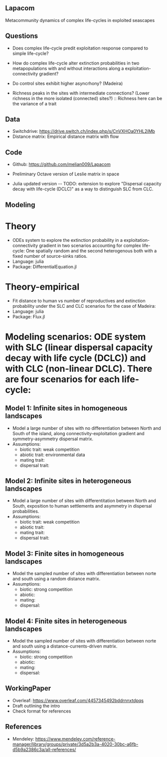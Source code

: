 ## Lapacom
Metacommunity dynamics of complex life-cycles in exploited seascapes

## Questions

* Does complex life-cycle predit exploitation response compared to simple life-cycle?

* How do complex life-cycle alter extinction probabilities in two metapopulations with and without interactions along a exploitation-connectivity gradient?

* Do control sites exhibit higher asyncrhony? (Madeira)

* Richness peaks in the sites with intermediate connections? (Lower richness in the more isolated (connected) sites?) :: Richness here can be the variance of a trait

## Data

* Switchdrive: https://drive.switch.ch/index.php/s/CnVXHOa0YHL2iMb
* Distance matrix: Empirical distance matrix with flow 
        
## Code 

* Github: https://github.com/melian009/Lapacom

* Preliminary Octave version of Leslie matrix in space 
* Julia updated version -- TODO: extension to explore "Dispersal capacity decay with life-cycle (DCLC)" as a way to distinguish SLC from CLC.                                                                                                                                                    

## Modeling

# Theory
* ODEs system to explore the extinction probability in a exploitation-connectivity gradient in two scenarios accounting for complex life-cycle: One spatially random and the second heterogenous both with a fixed number of source-sinks ratios. 
* Language: julia
* Package: DifferentialEquation.jl

# Theory-empirical
* Fit distance to human vs number of reproductives and extinction probability under the SLC and CLC scenarios for the case of Madeira:
* Language: julia
* Package: Flux.jl


# Modeling scenarios: ODE system with SLC (linear dispersal capacity decay with life cycle (DCLC)) and with CLC (non-linear DCLC). There are four scenarios for each life-cycle:

## Model 1: Infinite sites in homogeneous landscapes
* Model a large number of sites with no differentiation between North and South of the island, along connectivity-exploitation gradient and symmetry-asymmetry dispersal matrix. 
* Assumptions:
  * biotic trait: weak competition
  * abiotic trait: environmental data 
  * mating trait: 
  * dispersal trait:

## Model 2: Infinite sites in heterogeneous landscapes 
* Model a large number of sites with differentitation between North and South, exposition to human settlements and asymmetry in dispersal probabilities.
* Assumptions:
  * biotic trait: weak competition
  * abiotic trait: 
  * mating trait: 
  * dispersal trait:

## Model 3: Finite sites in homogeneous landscapes 
* Model the sampled number of sites with differentiation between norte and south using a random distance matrix.
* Assumptions:
  * biotic: strong competition
  * abiotic: 
  * mating:
  * dispersal:

## Model 4: Finite sites in heterogeneous landscapes
* Model the sampled number of sites with differentiation between norte and south using a distance-currents-driven matrix.
* Assumptions:
  * biotic: strong competition
  * abiotic: 
  * mating:
  * dispersal: 


## WorkingPaper

* Overleaf: https://www.overleaf.com/4457345492bddrnnxtdpqs
* Draft outlining the intro 
* Check format for references

## References

* Mendeley: https://www.mendeley.com/reference-manager/library/groups/private/3d5a2b3a-4020-30bc-a6fb-d5b9a2386c3a/all-references/
